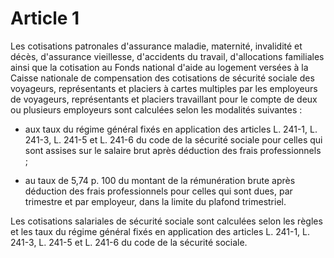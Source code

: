 # Article 1

Les cotisations patronales d'assurance maladie, maternité, invalidité et décès, d'assurance vieillesse, d'accidents du travail, d'allocations familiales ainsi que la cotisation au Fonds national d'aide au logement versées à la Caisse nationale de compensation des cotisations de sécurité sociale des voyageurs, représentants et placiers à cartes multiples par les employeurs de voyageurs, représentants et placiers travaillant pour le compte de deux ou plusieurs employeurs sont calculées selon les modalités suivantes :

- aux taux du régime général fixés en application des articles L. 241-1, L. 241-3, L. 241-5 et L. 241-6 du code de la sécurité sociale pour celles qui sont assises sur le salaire brut après déduction des frais professionnels ;

- au taux de 5,74 p. 100 du montant de la rémunération brute après déduction des frais professionnels pour celles qui sont dues, par trimestre et par employeur, dans la limite du plafond trimestriel.

Les cotisations salariales de sécurité sociale sont calculées selon les règles et les taux du régime général fixés en application des articles L. 241-1, L. 241-3, L. 241-5 et L. 241-6 du code de la sécurité sociale.
